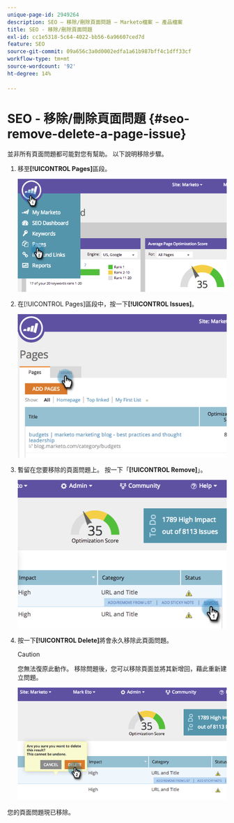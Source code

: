 ```yaml
---
unique-page-id: 2949264
description: SEO — 移除/刪除頁面問題 — Marketo檔案 — 產品檔案
title: SEO - 移除/刪除頁面問題
exl-id: cc1e5318-5c64-4022-bb56-6a96607ced7d
feature: SEO
source-git-commit: 09a656c3a0d0002edfa1a61b987bff4c1dff33cf
workflow-type: tm+mt
source-wordcount: '92'
ht-degree: 14%

---
```


# SEO - 移除/刪除頁面問題 {#seo-remove-delete-a-page-issue}

並非所有頁面問題都可能對您有幫助。 以下說明移除步驟。

1. 移至&#x200B;**[!UICONTROL Pages]**&#x200B;區段。

   ![](assets/image2014-9-18-14-3a0-3a16.png)

1. 在[!UICONTROL Pages]區段中，按一下&#x200B;**[!UICONTROL Issues]**。

   ![](assets/image2014-9-18-14-3a0-3a30.png)

1. 暫留在您要移除的頁面問題上。 按一下「**[!UICONTROL Remove]**」。

   ![](assets/image2014-9-18-14-3a0-3a38.png)

1. 按一下&#x200B;**[!UICONTROL Delete]**&#x200B;將會永久移除此頁面問題。

   >[!CAUTION]
   >
   >您無法復原此動作。 移除問題後，您可以移除頁面並將其新增回，藉此重新建立問題。

   ![](assets/image2014-9-18-14-3a1-3a28.png)

您的頁面問題現已移除。
